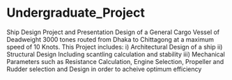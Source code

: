 # Undergraduate_Project
Ship Design Project and Presentation
Design of a General Cargo Vessel of Deadweight 3000 tones routed from Dhaka to Chittagong at a maximum speed of 10 Knots. This Project includes:
  i) Architectural Design of a ship
  ii) Structural Design Including scantling calculation and stability
  iii) Mechanical Parameters such as Resistance Calculation, Engine Selection, Propeller and Rudder selection and Design in order to acheive optimum efficiency  
